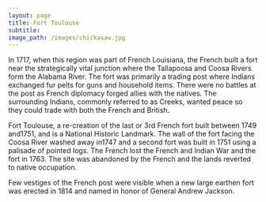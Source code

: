 ```yaml
---
layout: page
title: Fort Toulouse
subtitle:
image_path: /images/chickasaw.jpg
---
```

In 1717, when this region was part of French Louisiana, the French built a fort near the strategically vital junction where the Tallapoosa and Coosa Rivers form the Alabama River. The fort was primarily a trading post where Indians exchanged fur pelts for guns and household items. There were no battles at the post as French diplomacy forged allies with the natives. The surrounding Indians, commonly referred to as Creeks, wanted peace so they could trade with both the French and British.

Fort Toulouse, a re-creation of the last or 3rd French fort built between 1749 and1751, and is a National Historic Landmark. The wall of the fort facing the Coosa River washed away in1747 and a second fort was built in 1751 using a palisade of pointed logs. The French lost the French and Indian War and the fort in 1763. The site was abandoned by the French and the lands reverted to native occupation.

Few vestiges of the French post were visible when a new large earthen fort was erected in 1814 and named in honor of General Andrew Jackson.
